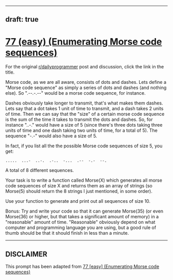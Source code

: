 ---
draft: true
----

# [77 (easy) (Enumerating Morse code sequences)](https://www.reddit.com/r/dailyprogrammer/comments/wn3ld/7162012_challenge_77_easy_enumerating_morse_code/)

For the original [r/dailyprogrammer](https://www.reddit.com/r/dailyprogrammer/) post and discussion, click the link in the title.

Morse code, as we are all aware, consists of dots and dashes. Lets define a "Morse code sequence" as simply a series of dots and dashes (and nothing else). So ".--.-.--" would be a morse code sequence, for instance.

Dashes obviously take longer to transmit, that's what makes them dashes. Lets say that a dot takes 1 unit of time to transmit, and a dash takes 2 units of time. Then we can say that the "size" of a certain morse code sequence is the sum of the time it takes to transmit the dots and dashes. So, for instance "..-." would have a size of 5 (since there's three dots taking three units of time and one dash taking two units of time, for a total of 5). The sequence "-.-" would also have a size of 5. 

In fact, if you list all the the possible Morse code sequences of size 5, you get:


```
.....  ...-  ..-.  .-..  -...  .--  -.-  --.
```
A total of 8 different sequences.

Your task is to write a function called Morse(X) which generates all morse code sequences of size X and returns them as an array of strings (so Morse(5) should return the 8 strings I just mentioned, in some order). 

Use your function to generate and print out all sequences of size 10.

Bonus: Try and write your code so that it can generate Morse(35) (or even Morse(36) or higher, but that takes a significant amount of memory) in a "reasonable" amount of time. "Reasonable" obviously depend on what computer and programming language you are using, but a good rule of thumb should be that it should finish in less than a minute.


----
## **DISCLAIMER**
This prompt has been adapted from [77 [easy] (Enumerating Morse code sequences)](https://www.reddit.com/r/dailyprogrammer/comments/wn3ld/7162012_challenge_77_easy_enumerating_morse_code/
)
